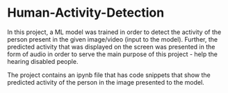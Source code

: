 # Human-Activity-Detection
In this project, a ML model was trained in order to detect the activity of the person present in the given image/video (input to the model). Further, the predicted activity that was displayed on the screen was presented in the form of audio in order to serve the main purpose of this project - help the hearing disabled people.

The project contains an ipynb file that has code snippets that show the predicted activity of the person in the image presented to the model.
